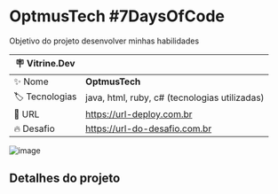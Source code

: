 # OptmusTech  #7DaysOfCode 

Objetivo do projeto desenvolver minhas habilidades

| :placard: Vitrine.Dev |     |
| -------------  | --- |
| :sparkles: Nome        | **OptmusTech**
| :label: Tecnologias | java, html, ruby, c# (tecnologias utilizadas)
| :rocket: URL         | https://url-deploy.com.br
| :fire: Desafio     | https://url-do-desafio.com.br

<!-- Inserir imagem com a #vitrinedev ao final do link -->
![image](https://user-images.githubusercontent.com/44849657/207470602-1f635a4a-11b5-4cd5-bc43-3b458d89a8be.png#vitrinedev)

## Detalhes do projeto



